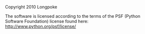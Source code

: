 Copyright 2010 Longpoke 

The software is licensed according to the terms of the PSF (Python Software Foundation) license found here: http://www.python.org/psf/license/